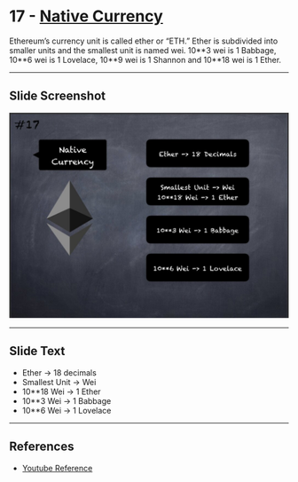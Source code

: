 # 17 - [Native Currency](Native%20Currency.md)

Ethereum’s currency unit is called ether or “ETH.” Ether is subdivided into smaller units and the smallest unit is named wei. 10\*\*3 wei is 1 Babbage, 10\*\*6 wei is 1 Lovelace, 10\*\*9 wei is 1 Shannon and 10**18 wei is 1 Ether.

___
## Slide Screenshot
![017.jpg](../../images/1.%20Ethereum%20101/017.jpg)
___
## Slide Text
- Ether -> 18 decimals
- Smallest Unit -> Wei 
- 10\*\*18 Wei -> 1 Ether
- 10\*\*3 Wei -> 1 Babbage
- 10\*\*6 Wei -> 1 Lovelace
___
## References
- [Youtube Reference](https://youtu.be/44qhIBMGMoM?t=3508)
